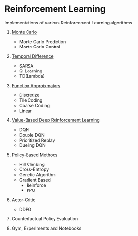 # Reinforcement Learning

Implementations of various Reinforcement Learning algorithms.


1. [Monte Carlo](https://github.com/cloud36/reinforcement_learning/tree/master/monte_carlo)
    - Monte Carlo Prediction
    - Monte Carlo Control

2. [Temporal Difference](https://github.com/cloud36/reinforcement_learning/tree/master/temporal_diff)
    - SARSA
    - Q-Learning
    - TD(Lambda)

3. [Function Approixmators](https://github.com/cloud36/reinforcement_learning/tree/master/function_approximators)
    - Discretize
    - Tile Coding
    - Coarse Coding
    - Linear

4. [Value-Based Deep Reinforcement Learning](https://github.com/cloud36/reinforcement_learning/tree/master/deep_rl)
    - DQN
    - Double DQN
    - Prioritized Replay
    - Dueling DQN 

5. Policy-Based Methods
    - Hill Climbing
    - Cross-Entropy
    - Genetic Algorithm
    - Gradient Based
        - Reinforce
        - PPO

6. Actor-Critic
    - DDPG

7. Counterfactual Policy Evaluation 

8. Gym, Experiments and Notebooks 

